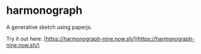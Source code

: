 ﻿# harmonograph

A generative sketch using paperjs.

Try it out here: [https://harmonograph-nine.now.sh/](https://harmonograph-nine.now.sh/)